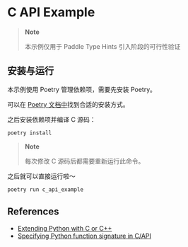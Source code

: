 # C API Example

> **Note**
>
> 本示例仅用于 Paddle Type Hints 引入阶段的可行性验证

## 安装与运行

本示例使用 Poetry 管理依赖项，需要先安装 Poetry。

可以在 [Poetry 文档中](https://python-poetry.org/docs/#installation)找到合适的安装方式。

之后安装依赖项并编译 C 源码：

```bash
poetry install
```

> **Note**
>
> 每次修改 C 源码后都需要重新运行此命令。

之后就可以直接运行啦～

```bash
poetry run c_api_example
```

## References

- [Extending Python with C or C++](https://docs.python.org/3/extending/extending.html)
- [Specifying Python function signature in C/API](https://stackoverflow.com/questions/38818400/specifying-python-function-signature-in-c-api)
